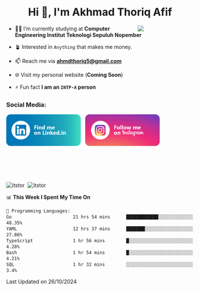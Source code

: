 <h1 align="center">Hi 👋, I'm Akhmad Thoriq Afif</h1>

<img align="right" src="https://i.giphy.com/media/VbnUQpnihPSIgIXuZv/giphy.webp" style="width:30%;">

- 👨‍🎓 I’m currently studying at **Computer Engineering Institut Teknologi Sepuluh Nopember**

- 🪴 Interested in `Anything` that makes me money.

- 📫 Reach me via **ahmdthoriq5@gmail.com**

- 🌐 Visit my personal website (**Coming Soon**)

- ⚡ Fun fact **I am an `INTP-A` person**

<h3 align="left">Social Media:</h3>
<p align="left">
<a href="https://linkedin.com/in/akhmad-thoriq-afif" target="_blank"><img align="center" src="./images/linkedin.png" alt="akhmad-thoriq-afif" width="200" /></a>&nbsp;&nbsp;
<a href="https://instagram.com/ahmdthoriq_" target="_blank"><img align="center" src="./images/instagram.png" alt="ahmdthoriq_"width="200" /></a>
</p>
</br>
</br>
</br>
</br>
<p><img align="center" src="https://github-readme-stats.vercel.app/api?username=itstor&show_icons=true&locale=en&theme=nord" alt="itstor" height="170"/>&nbsp;&nbsp;<img align="center" src="https://github-readme-stats.vercel.app/api/top-langs?username=itstor&show_icons=true&locale=en&layout=compact&theme=nord" alt="itstor" height="170" /></p>

<!--START_SECTION:waka-->
📊 **This Week I Spent My Time On** 

```text
💬 Programming Languages: 
Go                       21 hrs 54 mins      ████████████░░░░░░░░░░░░░   48.35% 
YAML                     12 hrs 37 mins      ███████░░░░░░░░░░░░░░░░░░   27.86% 
TypeScript               1 hr 56 mins        █░░░░░░░░░░░░░░░░░░░░░░░░   4.28% 
Bash                     1 hr 54 mins        █░░░░░░░░░░░░░░░░░░░░░░░░   4.21% 
SQL                      1 hr 32 mins        ░░░░░░░░░░░░░░░░░░░░░░░░░   3.4%

```


 Last Updated on 26/10/2024
<!--END_SECTION:waka-->
